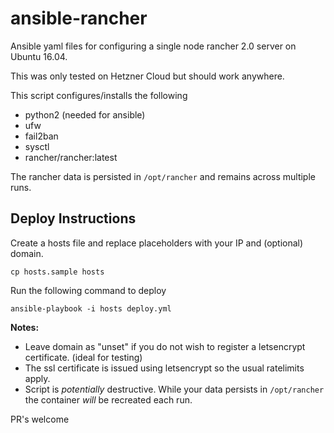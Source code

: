 
# ansible-rancher  
Ansible yaml files for configuring a single node rancher 2.0 server on Ubuntu 16.04.
  
This was only tested on Hetzner Cloud but should work anywhere.  
  
This script configures/installs the following  
  
- python2 (needed for ansible)  
- ufw  
- fail2ban  
- sysctl
- rancher/rancher:latest

The rancher data is persisted in `/opt/rancher` and remains across multiple runs.
  
## Deploy Instructions  
Create a hosts file and replace placeholders with your IP and (optional) domain.
  
```  
cp hosts.sample hosts  
```


Run  the following command to deploy
```  
ansible-playbook -i hosts deploy.yml  
```  
    
**Notes:**  
 - Leave domain as "unset" if you do not wish to register a letsencrypt certificate. (ideal for testing)
 - The ssl certificate is issued using letsencrypt so the usual ratelimits apply.
 - Script is _potentially_ destructive. While your data persists in `/opt/rancher` the container _will_ be recreated each run.


PR's welcome
